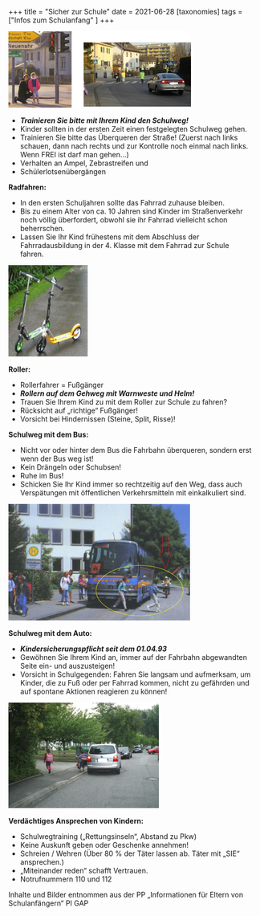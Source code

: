 +++
title = "Sicher zur Schule"
date = 2021-06-28
[taxonomies]
tags = ["Infos zum Schulanfang" ]
+++

![](images/grafik.png)

- _**Trainieren Sie bitte mit Ihrem Kind den Schulweg!**_
- Kinder sollten in der ersten Zeit einen festgelegten Schulweg gehen.
- Trainieren Sie bitte das Überqueren der Straße! (Zuerst nach links schauen, dann nach rechts und zur Kontrolle noch einmal nach links. Wenn FREI ist darf man gehen…)
- Verhalten an Ampel, Zebrastreifen und
- Schülerlotsenübergängen

  
**Radfahren:**

- In den ersten Schuljahren sollte das Fahrrad zuhause bleiben.
- Bis zu einem Alter von ca. 10 Jahren sind Kinder im Straßenverkehr noch völlig überfordert, obwohl sie ihr Fahrrad vielleicht schon beherrschen.
- Lassen Sie Ihr Kind frühestens mit dem Abschluss der Fahrradausbildung in der 4. Klasse mit dem Fahrrad zur Schule fahren.      

![](images/grafik-1.png)

**Roller:**

- Rollerfahrer = Fußgänger
- _**Rollern auf dem Gehweg mit Warnweste und Helm!**_
- Trauen Sie Ihrem Kind zu mit dem Roller zur Schule zu fahren?
- Rücksicht auf „richtige“ Fußgänger!
- Vorsicht bei Hindernissen (Steine, Split, Risse)!

  
**Schulweg mit dem Bus:**

- Nicht vor oder hinter dem Bus die Fahrbahn überqueren, sondern erst wenn der Bus weg ist! 
- Kein Drängeln oder Schubsen!
- Ruhe im Bus!
- Schicken Sie Ihr Kind immer so rechtzeitig auf den Weg, dass auch Verspätungen mit öffentlichen Verkehrsmitteln mit einkalkuliert sind.

![](images/grafik-3.png)

  
**Schulweg mit dem Auto:**

- _**Kindersicherungspflicht seit dem 01.04.93**_
- Gewöhnen Sie Ihrem Kind an, immer auf der Fahrbahn abgewandten Seite ein- und auszusteigen!
- Vorsicht in Schulgegenden: Fahren Sie langsam und aufmerksam, um Kinder, die zu Fuß oder per Fahrrad kommen, nicht zu gefährden und auf spontane Aktionen reagieren zu können!

![](images/grafik-4.png)

  
**Verdächtiges Ansprechen von Kindern:**

- Schulwegtraining („Rettungsinseln“, Abstand zu Pkw)
- Keine Auskunft geben oder Geschenke annehmen!
- Schreien / Wehren (Über 80 % der Täter lassen ab. Täter mit „SIE“ ansprechen.)
- „Miteinander reden“ schafft Vertrauen.
- Notrufnummern 110 und 112

Inhalte und Bilder entnommen aus der PP „Informationen für Eltern von Schulanfängern“ PI GAP
